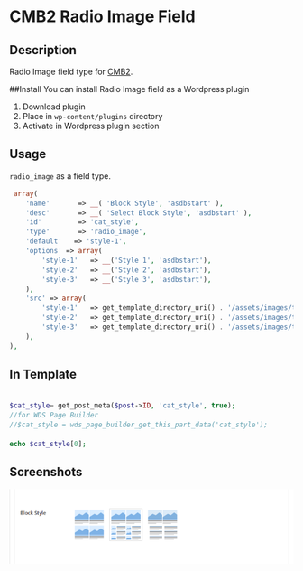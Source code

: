 # CMB2 Radio Image Field

## Description
Radio Image field type for [CMB2](https://github.com/WebDevStudios/CMB2).

##Install
You can install Radio Image field as a Wordpress plugin

1. Download plugin
2. Place in `wp-content/plugins` directory
3. Activate in Wordpress plugin section

## Usage
`radio_image` as a field type.

```php
 array(
	'name'       => __( 'Block Style', 'asdbstart' ),
	'desc'       => __( 'Select Block Style', 'asdbstart' ),
	'id'         => 'cat_style',
	'type'       => 'radio_image',
	'default'	=> 'style-1',
	'options' => array(
		'style-1'	=> __('Style 1', 'asdbstart'),
		'style-2'	=> __('Style 2', 'asdbstart'),
		'style-3'	=> __('Style 3', 'asdbstart'),
	),
	'src' => array(
		'style-1'	=> get_template_directory_uri() . '/assets/images/theme/style-1.png',
		'style-2'	=> get_template_directory_uri() . '/assets/images/theme/style-2.png',
		'style-3'	=> get_template_directory_uri() . '/assets/images/theme/style-3.png'
	),
),
```
## In Template
```php

$cat_style= get_post_meta($post->ID, 'cat_style', true);
//for WDS Page Builder
//$cat_style = wds_page_builder_get_this_part_data('cat_style');

echo $cat_style[0]; 
```

## Screenshots

![Image](screen-1.png?raw=true)
